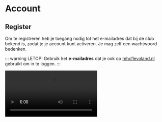 # Account

## Register
Om te registreren heb je toegang nodig tot het e-mailadres dat bij de club bekend is, zodat je je account kunt activeren. Je mag zelf een wachtwoord bedenken.

::: warning LETOP!
Gebruik het **e-mailadres** dat je ook op [mhcflevoland.nl](http://mhcflevoland.nl/) gebruikt om in te loggen.
:::

<video src="/video/create-account.mov" controls="controls" />

## Meerdere accounts

### Is het mogelijk om op een apparaat meerdere accounts te hebben?
> Ja dat is mogelijk. Op twee manieren
> 1. met meerdere losse accounts
> 2. met een [familie account](#familie-account)

### Werken met losse accounts:

<video src="/video/switching-accounts.mov" controls="controls" />

## Familie account

### Wat is een familie account?
> Een familie account is een account waar meerdere kinderen onder vallen.<br>
> Zie het als een account met een login om meerdere lidmaatschappen te beheren.


::: tip Problemen met je account of vragen?
Stuur dan gerust een e-mail naar [clubapp@mhcflevoland.nl](mailto:clubapp@mhcflevoland.nl)
:::
